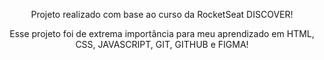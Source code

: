 <p align="center">
Projeto realizado com base ao curso da RocketSeat DISCOVER!
</p>

<p align="center  ">
Esse projeto foi de extrema importância para meu aprendizado em HTML, CSS, JAVASCRIPT, GIT, GITHUB e FIGMA!
</p>
